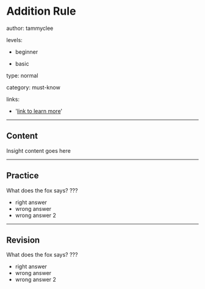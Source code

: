 # Addition Rule
author: tammyclee

levels:

  - beginner

  - basic

type: normal

category: must-know

links:

  - '[link to learn more](https://enki.com)'

---
## Content

Insight content goes here

---
## Practice

What does the fox says?
???

* right answer
* wrong answer
* wrong answer 2

---
## Revision

What does the fox says?
???

* right answer
* wrong answer
* wrong answer 2
